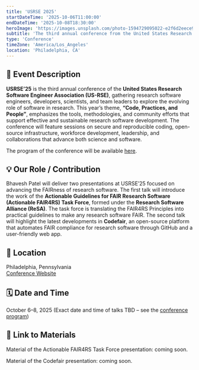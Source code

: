 ```yaml
---
title: 'USRSE 2025'
startDateTime: '2025-10-06T11:00:00'
endDateTime: '2025-10-08T18:30:00'
heroImage: 'https://images.unsplash.com/photo-1594729095022-e2f6d2eece9c?q=80&w=1742&auto=format&fit=crop&ixlib=rb-4.1.0&ixid=M3wxMjA3fDB8MHxwaG90by1wYWdlfHx8fGVufDB8fHx8fA%3D%3D'
subtitle: 'The third annual conference from the United States Research Software Engineer Association (US-RSE).'
type: 'Conference'
timeZone: 'America/Los_Angeles'
location: 'Philadelphia, CA'
---
```


## 📝 Event Description

**USRSE’25** is the third annual conference of the **United States Research Software Engineer Association (US-RSE)**, gathering research software engineers, developers, scientists, and team leaders to explore the evolving role of software in research. This year’s theme, **“Code, Practices, and People”**, emphasizes the tools, methodologies, and community efforts that support effective and sustainable research software development. The conference will feature sessions on secure and reproducible coding, open-source infrastructure, workforce development, leadership, and collaborations that advance both science and software.

The program of the conference will be available [here](https://us-rse.org/usrse25/program/).

## 💡 Our Role / Contribution

Bhavesh Patel will deliver two presentations at USRSE’25 focused on advancing the FAIRness of research software. The first talk will introduce the work of the **Actionable Guidelines for FAIR Research Software (Actionable FAIR4RS) Task Force**, formed under the **Research Software Alliance (ReSA)**. The task force is translating the FAIR4RS Principles into practical guidelines to make any research software FAIR. The second talk will highlight the latest developments in **Codefair**, an open-source platform that automates FAIR compliance for research software through GitHub and a user-friendly web app.

## 📍 Location

Philadelphia, Pennsylvania  
[Conference Website](https://us-rse.org/usrse25)

## 🗓 Date and Time

October 6–8, 2025
(Exact date and time of talks TBD – see the [conference program](https://us-rse.org/usrse25/program/))

## 🔗 Link to Materials

Material of the Actionable FAIR4RS Task Force presentation: coming soon.

Material of the Codefair presentation: coming soon.
